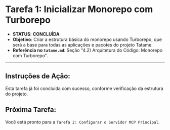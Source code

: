# Tarefa 1: Inicializar Monorepo com Turborepo

*   **STATUS**: **CONCLUÍDA**
*   **Objetivo**: Criar a estrutura básica do monorepo usando Turborepo, que será a base para todas as aplicações e pacotes do projeto Tatame.
*   **Referência no `tatame.md`**: Seção "4.2) Arquitetura do Código: Monorepo com Turborepo".

---

## Instruções de Ação:

Esta tarefa já foi concluída com sucesso, conforme verificação da estrutura do projeto.

## Próxima Tarefa:

Você está pronto para a `Tarefa 2: Configurar o Servidor MCP Principal`.
